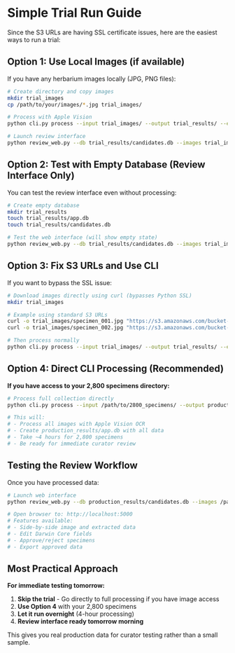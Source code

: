 # Simple Trial Run Guide

Since the S3 URLs are having SSL certificate issues, here are the easiest ways to run a trial:

## Option 1: Use Local Images (if available)

If you have any herbarium images locally (JPG, PNG files):

```bash
# Create directory and copy images
mkdir trial_images
cp /path/to/your/images/*.jpg trial_images/

# Process with Apple Vision
python cli.py process --input trial_images/ --output trial_results/ --engine vision

# Launch review interface
python review_web.py --db trial_results/candidates.db --images trial_images/
```

## Option 2: Test with Empty Database (Review Interface Only)

You can test the review interface even without processing:

```bash
# Create empty database
mkdir trial_results
touch trial_results/app.db
touch trial_results/candidates.db

# Test the web interface (will show empty state)
python review_web.py --db trial_results/candidates.db --images trial_images/
```

## Option 3: Fix S3 URLs and Use CLI

If you want to bypass the SSL issue:

```bash
# Download images directly using curl (bypasses Python SSL)
mkdir trial_images

# Example using standard S3 URLs
curl -o trial_images/specimen_001.jpg "https://s3.amazonaws.com/bucket-name/path/to/image1.jpg"
curl -o trial_images/specimen_002.jpg "https://s3.amazonaws.com/bucket-name/path/to/image2.jpg"

# Then process normally
python cli.py process --input trial_images/ --output trial_results/ --engine vision
```

## Option 4: Direct CLI Processing (Recommended)

**If you have access to your 2,800 specimens directory:**

```bash
# Process full collection directly
python cli.py process --input /path/to/2800_specimens/ --output production_results/ --engine vision

# This will:
# - Process all images with Apple Vision OCR
# - Create production_results/app.db with all data
# - Take ~4 hours for 2,800 specimens
# - Be ready for immediate curator review
```

## Testing the Review Workflow

Once you have processed data:

```bash
# Launch web interface
python review_web.py --db production_results/candidates.db --images /path/to/images/

# Open browser to: http://localhost:5000
# Features available:
# - Side-by-side image and extracted data
# - Edit Darwin Core fields
# - Approve/reject specimens
# - Export approved data
```

## Most Practical Approach

**For immediate testing tomorrow:**

1. **Skip the trial** - Go directly to full processing if you have image access
2. **Use Option 4** with your 2,800 specimens
3. **Let it run overnight** (4-hour processing)
4. **Review interface ready tomorrow morning**

This gives you real production data for curator testing rather than a small sample.